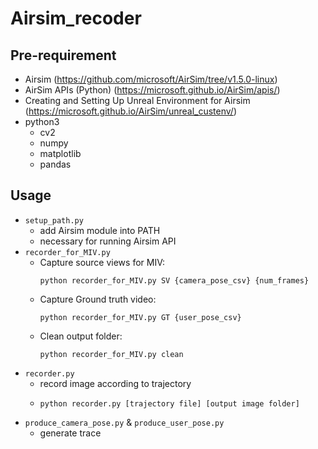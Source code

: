 # Airsim_recoder

## Pre-requirement
- Airsim (https://github.com/microsoft/AirSim/tree/v1.5.0-linux)
- AirSim APIs (Python) (https://microsoft.github.io/AirSim/apis/)
- Creating and Setting Up Unreal Environment for Airsim (https://microsoft.github.io/AirSim/unreal_custenv/)
- python3
    - cv2
    - numpy
    - matplotlib
    - pandas
## Usage
- `setup_path.py`
    - add Airsim module into PATH
    - necessary for running Airsim API
- `recorder_for_MIV.py`
    - Capture source views for MIV:
        ```
        python recorder_for_MIV.py SV {camera_pose_csv} {num_frames}
        ```
    - Capture Ground truth video:
        ```
        python recorder_for_MIV.py GT {user_pose_csv}
        ```
    - Clean output folder:
        ```
        python recorder_for_MIV.py clean
        ```
- `recorder.py`
    - record image according to trajectory
    -
        ```
        python recorder.py [trajectory file] [output image folder]
        ```
- `produce_camera_pose.py` & `produce_user_pose.py`
    - generate trace 


